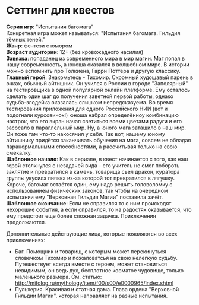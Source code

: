 # Сеттинг для квестов

**Серия игр**: "Испытания багомага"    
Конкретная игра может называться: "Испытания багомага. Гильдия тёмных теней."    
**Жанр**: фентези с юмором    
**Возраст аудитории**: 12+ (без кровожадного насилия)    
**Завязка**: попаданец из современного мира в мир магии. Маг попал в нашу современность, а юноша оказался в волшебном мире. В истории можно вспомнить про Толкиена, Гарри Поттера и другую классику.    
**Главный герой**: Знакомьтесь - Тихомир. Скромный худощавый парень в очках, обычный айтишник. Он учился в России в городе "Заполярный" на тестировщика в одной популярной онлайн платформе. Ему осталось сделать один шаг до получения заветной первой работы, однако судьба-злодейка оказалась слишком непредсказуема. Во время тестирования приложения для одного Российского НИИ (вот и подогнали курсовичок!) юноша набрал определённоу комбинацию настрок, что его экран начал светиться всеми цветами радуги и его засосало в параллельный мир. Ну, а юного мага затащило в наш мир. Он тоже там что-то накосячил у себя. Так вот, нашему юному айтишнику придётся заканчивать обучения на мага, совсем не обладая паранормальными способностями, а рассчитывая только на свою смекалку.    
**Шаблонное начало**: Как в сериале, в квест начинается с того, как наш герой столкнулся с незадачей вида - его учитель не смог побороть заклятие и превратился в камень, товарища сьел дракон, куратора группы укусила пиявка из-за которой тот превратился в лягушку. Короче, багомаг остаётся один, ему надо решить головоломку с использованием физических законов, так чтобы на очередном испытании ему "Верховная Гильдия Магии" поставила зачёт.    
**Шаблонное окончание**: Если не справился то с ним происходят нехорошие события, а если справился, то на радостях оказывается, что ему предстоит еще более сложная задачка. Приключения продолжаются.    

Дополнительные действующие лица, которые появляются во всех приключениях:    

* Баг. Помощник и товарищ, с которым может перекинуться словечком Тихомир и пожаловатсья на свою нелегкую судьбу. Путешествует всегда вместе с героем, может становиться невидимым, он ведь дух, бесплотное косматое чудовище, только маленького  размера. См. статью: http://mifolog.ru/mythology/item/f00/s00/e0000965/index.shtml
* Пульхерия. Красивая и статная дама. Глава ордена "Верховной Гильдии Магии", которая направляет на разные испытания.
